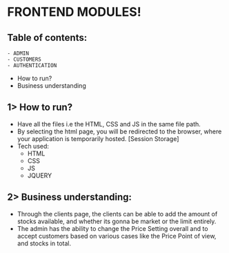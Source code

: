# FRONTEND MODULES!

## Table of contents:
    - ADMIN
    - CUSTOMERS
    - AUTHENTICATION

-  How to run?
-  Business understanding

## 1> How to run?
- Have all the files i.e the HTML, CSS and JS in the same file path.
- By selecting the html page, you will be redirected to the browser, where your application is temporarily hosted. [Session Storage]
- Tech used: 
    - HTML
    - CSS
    - JS
    - JQUERY

## 2> Business understanding:
- Through the clients page, the clients can be able to add the amount of stocks available, and whether its gonna be market or the limit entirely.
- The admin has the ability to change the Price Setting overall and to accept customers based on various cases like the Price Point of view, and stocks in total.
